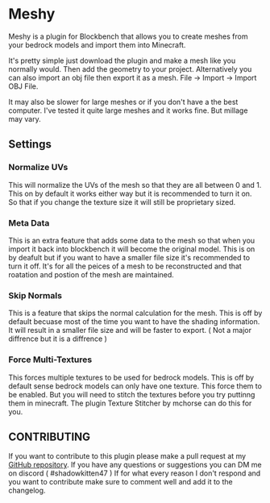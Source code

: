 # Meshy
Meshy is a plugin for Blockbench that allows you to create meshes from your bedrock models and import them into Minecraft. 

It's pretty simple just download the plugin and make a mesh like you normally would. Then add the geometry to your project.
Alternatively you can also import an obj file then export it as a mesh. File -> Import -> Import OBJ File.

It may also be slower for large meshes or if you don't have a the best computer. I've tested it quite large meshes and it works fine. But millage may vary.
## Settings

### Normalize UVs 
This will normalize the UVs of the mesh so that they are all between 0 and 1. This on by default it works either way but it is recommended to turn it on. So that if you change the texture size it will still be proprietary sized.

### Meta Data
This is an extra feature that adds some data to the mesh so that when you import it back into blockbench it will become the original model. This is on by deafult but if you want to have a smaller file size it's recommended to turn it off. It's for all the peices of a mesh to be reconstructed and that roatation and postion of the mesh are maintained.

### Skip Normals
This is a feature that skips the normal calculation for the mesh. This is off by default becuase most of the time you want to have the shading information. It will result in a smaller file size and will be faster to export. ( Not a major diffrence but it is a diffrence )

### Force Multi-Textures
This forces multiple textures to be used for bedrock models. This is off by default sense bedrock models can only have one texture. This force them to be enabled. But you will need to stitch the textures before you try puttinng them in minecraft. The plugin Texture Stitcher by mchorse can do this for you.

## CONTRIBUTING
If you want to contribute to this plugin please make a pull request at my [GitHub repository](https://github.com/Shadowkitten47/Meshy). If you have any questions or suggestions you can DM me on discord ( #shadowkitten47 ) If for what every reason I don't respond and you want to contribute make sure to comment well and add it to the changelog.